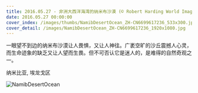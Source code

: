 ```yaml
---
title: 2016.05.27 - 非洲大西洋海湾的纳米布沙漠 (© Robert Harding World Imagery/Offset)
date: 2016.05.27 00:00:00
cover_index: /images/thumbs/NamibDesertOcean_ZH-CN6699617236_533x300.jpg
cover_detail: /images/NamibDesertOcean_ZH-CN6699617236_1920x1080.jpg
---
```


一眼望不到边的纳米布沙漠让人畏惧，又让人神往。广袤空旷的沙丘震撼人心灵，而生命迹象的缺乏又让人望而生畏。但不可否认它是迷人的，是难得的自然奇观之一。

纳米比亚, 埃龙戈区

![NamibDesertOcean](/images/NamibDesertOcean_ZH-CN6699617236_1920x1080.jpg)
